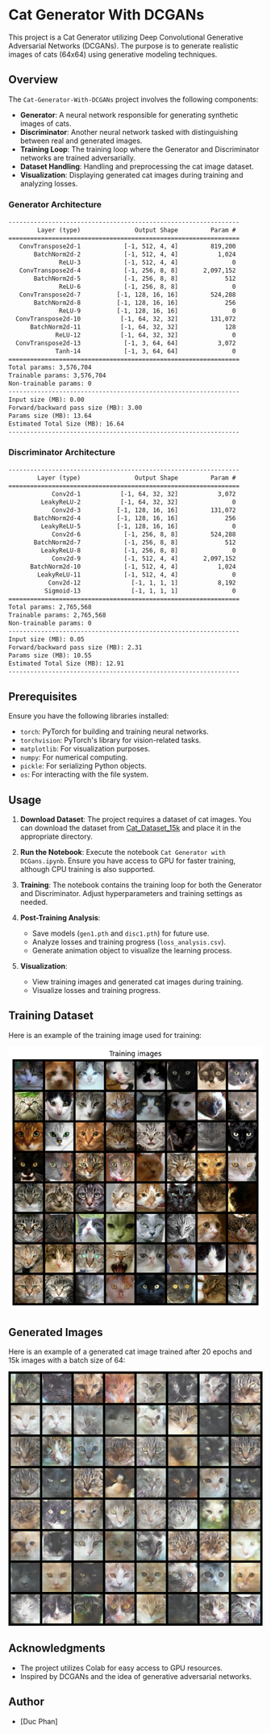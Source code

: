 # Cat Generator With DCGANs

This project is a Cat Generator utilizing Deep Convolutional Generative Adversarial Networks (DCGANs). The purpose is to generate realistic images of cats (64x64) using generative modeling techniques.

## Overview

The `Cat-Generator-With-DCGANs` project involves the following components:

- **Generator**: A neural network responsible for generating synthetic images of cats.
- **Discriminator**: Another neural network tasked with distinguishing between real and generated images.
- **Training Loop**: The training loop where the Generator and Discriminator networks are trained adversarially.
- **Dataset Handling**: Handling and preprocessing the cat image dataset.
- **Visualization**: Displaying generated cat images during training and analyzing losses.

### Generator Architecture
```plaintext
----------------------------------------------------------------
        Layer (type)               Output Shape         Param #
================================================================
   ConvTranspose2d-1            [-1, 512, 4, 4]         819,200
       BatchNorm2d-2            [-1, 512, 4, 4]           1,024
              ReLU-3            [-1, 512, 4, 4]               0
   ConvTranspose2d-4            [-1, 256, 8, 8]       2,097,152
       BatchNorm2d-5            [-1, 256, 8, 8]             512
              ReLU-6            [-1, 256, 8, 8]               0
   ConvTranspose2d-7          [-1, 128, 16, 16]         524,288
       BatchNorm2d-8          [-1, 128, 16, 16]             256
              ReLU-9          [-1, 128, 16, 16]               0
  ConvTranspose2d-10           [-1, 64, 32, 32]         131,072
      BatchNorm2d-11           [-1, 64, 32, 32]             128
             ReLU-12           [-1, 64, 32, 32]               0
  ConvTranspose2d-13            [-1, 3, 64, 64]           3,072
             Tanh-14            [-1, 3, 64, 64]               0
================================================================
Total params: 3,576,704
Trainable params: 3,576,704
Non-trainable params: 0
----------------------------------------------------------------
Input size (MB): 0.00
Forward/backward pass size (MB): 3.00
Params size (MB): 13.64
Estimated Total Size (MB): 16.64
----------------------------------------------------------------
```

### Discriminator Architecture
```plaintext
----------------------------------------------------------------
        Layer (type)               Output Shape         Param #
================================================================
            Conv2d-1           [-1, 64, 32, 32]           3,072
         LeakyReLU-2           [-1, 64, 32, 32]               0
            Conv2d-3          [-1, 128, 16, 16]         131,072
       BatchNorm2d-4          [-1, 128, 16, 16]             256
         LeakyReLU-5          [-1, 128, 16, 16]               0
            Conv2d-6            [-1, 256, 8, 8]         524,288
       BatchNorm2d-7            [-1, 256, 8, 8]             512
         LeakyReLU-8            [-1, 256, 8, 8]               0
            Conv2d-9            [-1, 512, 4, 4]       2,097,152
      BatchNorm2d-10            [-1, 512, 4, 4]           1,024
        LeakyReLU-11            [-1, 512, 4, 4]               0
           Conv2d-12              [-1, 1, 1, 1]           8,192
          Sigmoid-13              [-1, 1, 1, 1]               0
================================================================
Total params: 2,765,568
Trainable params: 2,765,568
Non-trainable params: 0
----------------------------------------------------------------
Input size (MB): 0.05
Forward/backward pass size (MB): 2.31
Params size (MB): 10.55
Estimated Total Size (MB): 12.91
----------------------------------------------------------------
```


## Prerequisites

Ensure you have the following libraries installed:

- `torch`: PyTorch for building and training neural networks.
- `torchvision`: PyTorch's library for vision-related tasks.
- `matplotlib`: For visualization purposes.
- `numpy`: For numerical computing.
- `pickle`: For serializing Python objects.
- `os`: For interacting with the file system.

## Usage

1. **Download Dataset**: The project requires a dataset of cat images. You can download the dataset from
[Cat_Dataset_15k](https://drive.google.com/file/d/1zNWRIkelSD4BHMYtvxT0zbvJec4dGKnG/view?usp=sharing) and place it in the appropriate directory.

3. **Run the Notebook**: Execute the notebook `Cat Generator with DCGans.ipynb`. 
Ensure you have access to GPU for faster training, although CPU training is also supported.

4. **Training**: The notebook contains the training loop for both the Generator and Discriminator.
Adjust hyperparameters and training settings as needed.

5. **Post-Training Analysis**:
   - Save models (`gen1.pth` and `disc1.pth`) for future use.
   - Analyze losses and training progress (`loss_analysis.csv`).
   - Generate animation object to visualize the learning process.

6. **Visualization**:
   - View training images and generated cat images during training.
   - Visualize losses and training progress.

## Training Dataset

Here is an example of the training image used for training:

![Input Image](images/dataset_preview.png)

## Generated Images

Here is an example of a generated cat image trained after 20 epochs and 15k images with a batch size of 64:

![Generated Image](images/[19-20][200-247].png)

## Acknowledgments

- The project utilizes Colab for easy access to GPU resources.
- Inspired by DCGANs and the idea of generative adversarial networks.

## Author

- [Duc Phan]


